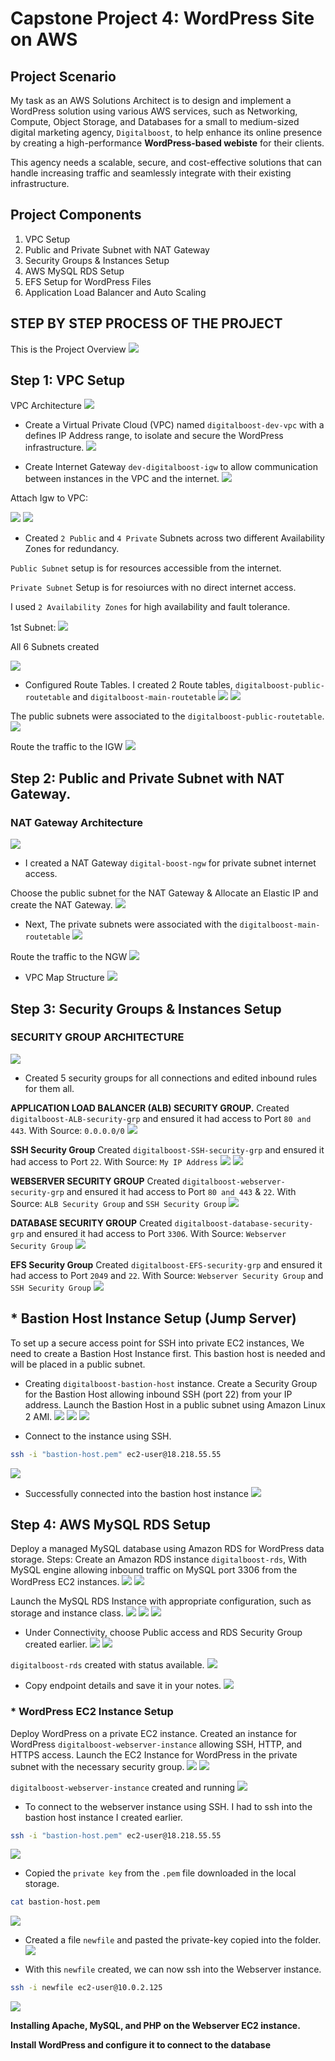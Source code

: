 # Capstone Project 4: WordPress Site on AWS

## Project Scenario
My task as an AWS Solutions Architect is to design and implement a WordPress solution using various AWS services, such as Networking, Compute, Object Storage, and Databases for a small to medium-sized digital marketing agency, `Digitalboost`, to help enhance its online presence by creating a high-performance __WordPress-based webiste__ for their clients.

This agency needs a scalable, secure, and cost-effective solutions that can handle increasing traffic and seamlessly integrate with their existing infrastructure.

## Project Components
1. VPC Setup
2. Public and Private Subnet with NAT Gateway
3. Security Groups & Instances Setup
3. AWS MySQL RDS Setup
4. EFS Setup for WordPress Files
5. Application Load Balancer and Auto Scaling

## STEP BY STEP PROCESS OF THE PROJECT
This is the Project Overview
![](./images/1.project%20overview.png)

## Step 1: VPC Setup
VPC Architecture
![](./images/2.VPC%20Setup.png)

* Create a Virtual Private Cloud (VPC) named `digitalboost-dev-vpc` with a defines IP Address range, to isolate and secure the WordPress infrastructure. 
![](./images/3.vpc%20created.png)

* Create Internet Gateway `dev-digitalboost-igw` to allow communication between instances in the VPC and the internet.
![](./images/4.create%20igw.png)

Attach Igw to VPC:

![](./images/5.action%20to%20attach%20to%20a%20vpc.png)
![](./images/6.select%20vpc%20to%20attach.png)

* Created `2 Public` and `4 Private` Subnets across two different Availability Zones for redundancy.

`Public Subnet` setup is for resources accessible from the internet.

`Private Subnet` Setup is for resoiurces with no direct internet access.

I used `2 Availability Zones` for high availability and fault tolerance.

1st Subnet:
![](./images/7.subnet1.png)

All 6 Subnets created

![](./images/13.%20subnets%20created.png)

* Configured Route Tables. I created 2 Route tables, `digitalboost-public-routetable` and `digitalboost-main-routetable`
![](./images/14%20create%20public%20routetable.png)
![](./images/15.%20create%20main%20routetable.png)

The public subnets were associated to the `digitalboost-public-routetable`.
![](./images/17.%20select%20%202%20public%20subnets.png)

Route the traffic to the IGW
![](./images/19.%20select%20internet%20gateway%20in%20route.png)

## Step 2: Public and Private Subnet with NAT Gateway.

### NAT Gateway Architecture
![](./images/20.%20NAT%20gateway.png)

* I created a NAT Gateway `digital-boost-ngw` for private subnet internet access.

Choose the public subnet for the NAT Gateway & Allocate an Elastic IP and create the NAT Gateway.
![](./images/21.%20create%20NATgateway%20in%20public%20subnet%20and%20click%20on%20allocate%20elastic%20IP.png)


* Next, The private subnets were associated with the `digitalboost-main-routetable`
![](./images/23.%20private%20subnets%20associated.png)

Route the traffic to the NGW 
![](./images/24.%20edit%20route.png)

* VPC Map Structure
![](./images/25.VPC%20Map%20Structure.png)


## Step 3: Security Groups & Instances Setup
### SECURITY GROUP ARCHITECTURE
![](./images/Security%20group.png)
* Created 5 security groups for all connections and edited inbound rules for them all.

__APPLICATION LOAD BALANCER (ALB) SECURITY GROUP.__
Created `digitalboost-ALB-security-grp` and ensured it had access to Port `80 and 443`. With Source: `0.0.0.0/0`
![](./images/26.ALB%20security%20group.png)

__SSH Security Group__
Created `digitalboost-SSH-security-grp` and ensured it had access to Port `22`. With Source: `My IP Address`
![](./images/27.%20SSH%20security%20grp.png)
![](./images/28.made%20source%20MyIP.png)

__WEBSERVER SECURITY GROUP__
Created `digitalboost-webserver-security-grp` and ensured it had access to Port `80 and 443` & `22`. With Source: `ALB Security Group` and `SSH Security Group`
![](./images/29.%20webserver%20security%20group.png)

__DATABASE SECURITY GROUP__
Created `digitalboost-database-security-grp` and ensured it had access to Port `3306`. With Source: `Webserver Security Group`
![](./images/30.%20database%20security%20grp.png)

__EFS Security Group__
Created `digitalboost-EFS-security-grp` and ensured it had access to Port `2049` and `22`. With Source: `Webserver Security Group` and `SSH Security Group`
![](./images/31.%20EFS%20Security%20grp.png)


## * __Bastion Host Instance Setup (Jump Server)__
To set up a secure access point for SSH into private EC2 instances, We need to create a Bastion Host Instance first. This bastion host is needed and will be placed in a public subnet.
 * Creating `digitalboost-bastion-host` instance. Create a Security Group for the Bastion Host allowing inbound SSH (port 22) from your IP address.
Launch the Bastion Host in a public subnet using Amazon Linux 2 AMI.
![](./images/32.%20create%20bastion%20instance.png)
![](./images/33.%20advanced%20settings.png)
![](./images/35.%20Bastion-host%20instance%20created.png)

* Connect to the instance using SSH.
```bash
ssh -i "bastion-host.pem" ec2-user@18.218.55.55
```

![](./images/36.%20to%20connect%20to%20instance.png)
* Successfully connected into the bastion host instance
![](./images/37.ssh%20into%20instance.png)




## Step 4: AWS MySQL RDS Setup
Deploy a managed MySQL database using Amazon RDS for WordPress data storage.
Steps:
Create an Amazon RDS instance `digitalboost-rds`,  With MySQL engine allowing inbound traffic on MySQL port 3306 from the WordPress EC2 instances.
![](./images/38.%20open%20RDS%20to%20create%20database.png)
![](./images/39.%20selecting%20MY%20SQL.png)

Launch the MySQL RDS Instance with appropriate configuration, such as storage and instance class.
![](./images/40%20engine%20version%20&%20free-tier.png)
![](./images/41.%20select%20self%20managed%20and%20password.png)
![](./images/42.%20choose%20VPC%20and%20make%20public.png)

* Under Connectivity, choose Public access and RDS Security Group created earlier.
![](./images/42.%20choose%20VPC%20and%20make%20public.png)
![](./images/43.%20select%20database%20security%20grp%20&%20availability%20zone.png)

`digitalboost-rds` created with status available.
![](./images/44.%20database%20created%20with%20available%20status.png)

* Copy endpoint details and save it in your notes.
![](./images/45.%20copy%20endpoint%20details%20and%20save.png)

### * __WordPress EC2 Instance Setup__
Deploy WordPress on a private EC2 instance. 
Created an instance for WordPress `digitalboost-webserver-instance` allowing SSH, HTTP, and HTTPS access.
Launch the EC2 Instance for WordPress in the private subnet with the necessary security group.
![](./images/46.%20webserver%20instance.png)
![](./images/47.%20select%20webserver%20SG.png)

`digitalboost-webserver-instance` created and running
![](./images/48.launched%20webserver%20instance.png)


* To connect to the webserver instance using SSH. I had to ssh into the bastion host instance I created earlier.
```bash
ssh -i "bastion-host.pem" ec2-user@18.218.55.55
```
![](./images/49.ssh%20into%20bastion-host.pem.png)

* Copied the `private key` from the `.pem` file downloaded in the local storage. 
```bash
cat bastion-host.pem
```
![](./images/52.copy%20private%20key%20using%20cat.png)

* Created a file `newfile` and pasted the private-key copied into the folder.
![](./images/50.create%20newfile%20and%20give%20permissions.png)

* With this `newfile` created, we can now ssh into the Webserver instance.

```bash 
ssh -i newfile ec2-user@10.0.2.125
```
![](./images/51.ssh%20into%20private%20subnet.png)

__Installing Apache, MySQL, and PHP on the Webserver EC2 instance.__

__Install WordPress and configure it to connect to the database__